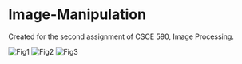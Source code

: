 # Image-Manipulation
Created for the second assignment of CSCE 590, Image Processing.

![Fig1](https://user-images.githubusercontent.com/44931507/115923743-b1a85180-a44c-11eb-8de8-30766b697705.png)
![Fig2](https://user-images.githubusercontent.com/44931507/115923753-b79e3280-a44c-11eb-9b48-917609a78a3a.png)
![Fig3](https://user-images.githubusercontent.com/44931507/115923762-ba008c80-a44c-11eb-80e9-384d4cdf38aa.png)
